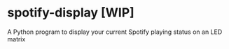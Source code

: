 # spotify-display [WIP]

A Python program to display your current Spotify playing status on an LED matrix
